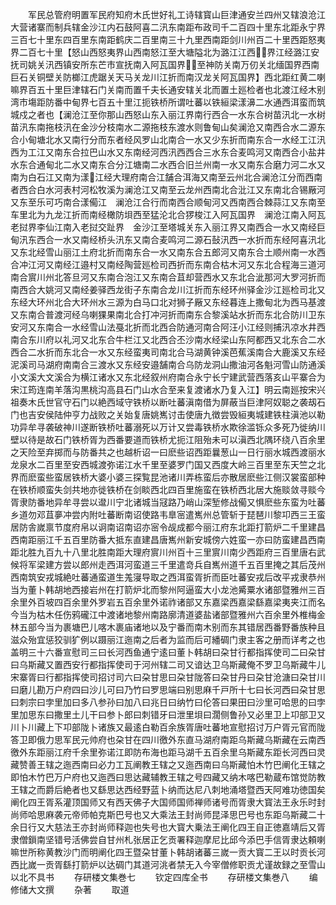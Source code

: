 <!-- { "loadSidebar": true } -->
　　军民总管府明置军民府知府木氏世好礼工诗辖寳山巨津通安兰四州又辖浪沧江大营诸寨而制兵辖金沙江内石鼓阿喜二汛东南距布政司千二百四十里东北距永宁界三百七十里东四百里东南距鹤庆二百里南三十九里西南距剑川州百二十里西距怒夷界二百七十里【怒山西怒夷界山西南怒江至大塘隘北为潞江江西界江经潞江安抚司姚关汛西镇安所东芒市宣抚南入阿瓦国界至神防关南万仞关北缅国界西南巨石关铜壁关防榔江虎踞关天马关龙川江折而南汉龙关阿瓦国界】西北距红黄二喇嘛界百五十里巨津辖石门关南而置千夫长通安辖关北而置土廵检者也北渡江经木别湾市塲距防番中甸界七百五十里江扼铁桥所谓吐蕃以铁絙梁漾濞二水通西洱蛮而筑城戍之者也【澜沧江至你那山西怒山东入丽江界南行西合一水东合树苗汛北一水树苗汛东南拖枝汛在金沙分枝南水二源拖枝东渡水则鲁甸山矣澜沧又南西合水二源东合小甸塘北水又南行分而东者经风罗山北南合一水又少东折而南东合一水经工江汛西为工江又南东合拉巴山水又东南经河西汛西西合三水东合麦鸣河又南西合小盐井水东合通甸北二水又南东合分江塘南二水西合旧兰州南一水又南东合磨力河二水又南为白石江又南为漾江经大理府南合江舗合洱海又南至云州北合澜沧江分而西南者西合白水河表村河松牧溪为澜沧江又南至云龙州西南北合沘江又东南北合锡厰河又东至乐可巧南合漾僃江　澜沧江合行而南西合顺甸河又西南西合棘蒜江又东南至车里北为九龙江折而南经橄防垻西至猛沦北合猡梭江入阿瓦国界　澜沧江南入阿瓦老挝界李仙江南入老挝交趾界　金沙江至塔城关东入丽江界又南西合一水又南经巨甸汛东西合一水又南经桥头汛东又南合麦鸣河二源石鼔汛西一水折而东经阿喜汛北又东北经雪山丽江土府北折而南东合一水又南东合五郎河又南东合土顺州南一水西合冲江河又南经江邉村又南经陶营廵检司西折而东南合枯木河又东北合程海三道河南合賔川州北答旦河又东南合泡江又东南合苴却营西水又东北合泚那河大罗河折而南西合大姚河又南经姜驿西龙街子东南合龙川江折而东经环州驿金沙江廵检司北又东经大环州北合大环州水三源为白马口北对狮子厰又东经暮连上撒甸北为西马基渡又东南合普渡河经乌喇猓果南北合打冲河折而南东合黎溪站水折而东北合防川卫东安河又东南合一水经雪山法戞北折而北西合防通河南合阿汪小江经则捕汛凉水井西南合东川府以礼河又北东合牛栏江又北西合丕沙南水经梁山东阿都西又北东合二水西合二水折而东北合一水又东经蛮夷司南北合马湖黄钟溪芭蕉溪南合大鹿溪又东经泥溪司马湖府南南合三渡水又东经安邉舗南合乌防龙洞山撒油河各魁河雪山防通溪小文溪大文溪合为横江诸水又东北经叙州府南合永宁长宁建武营西落亥山平寨合为宋江筠连南羊落沟黒桃沟高县石门山水合至来复渡诸水乃复入江】明云南廵按宋兴祖奏木氏世官守石门以絶西域守铁桥以断吐蕃滇南借为屏蔽当巨津阿奴聪之袭刼石门也吉安侯陆仲亨力战败之关始复唐姚嶲讨击使唐九徴尝毁絙夷城建铁柱滇池以勒功异牟寻袭破神川遂断铁桥吐蕃溺死以万计又尝毒铁桥水欺徐滥铄众多死乃徙纳川壁以待是故石门铁桥胥为西番要道而铁桥尤扼江阻殆未可以滇西北隅环绕八百余里之天险至弃掷而与防番共之也越析诏一曰麽些诏西距曩葱山一日行丽水城西渡丽水龙泉水二百里至安西城渡弥诺江水千里至婆罗门国又西度大岭三百里至东天竺之北界而麽蛮些蛮居铁桥大婆小婆三探覧昆池诸川弄栋蛮后亦散居麽些江侧汉裳蛮部种在铁桥顺蛮失剑共地亦徙铁桥在剑睒西北四百里施蛮在铁桥西北居大施赕敛寻赕今胥隶防番地异牟寻尝以邆川宁北诸城当冦路乃峭山深堑修战僃又惧麽些东蛮为吐蕃乡道勿邓苴夣冲尝内附吐蕃断南诏使路韦臯宻遣嶲州总管斩于琵琶川黎卭西三王蛮居防舎嵗禀节度府帛以诇南诏南诏亦宻令觇成都今丽江府东北距打箭炉二千里建昌西南距丽江千五百里防番大抵东直建昌唐嶲州新安城傍六姓蛮一亦曰防蛮建昌西南距北胜九百九十八里北胜南距大理府賔川州百十三里賔川南少西距府三百里唐右武候将军梁建方尝以郎州走西洱河蛮道三千里遣竒兵自嶲州道千五百里掩之其后茂州西南筑安戎城絶吐蕃通蛮道生羗寖导取之西洱蛮胥折而臣吐蕃安戎后改平戎隶恭州当为董卜韩胡地西接岩州在打箭炉北而黎州阿逼蛮大小龙池觱粟水诸部暨雅州三百余里外百坡四百余里外罗岩五百余里外诺祚诸部又东嘉梁西嘉梁繇嘉梁夷夹江而名今当为枯木任伤鸦礲江中渡诸地黎州南路廓清道婆盐诸部暨雅州六百余里外椎梅金林五部今当为裹塘巴儿喀木裹庙诸地以及宁番而南木别而东其错居西番野番族种且滋众殆宜惩狡驯犷例以蹑丽江迤南之后者为监而后可繙碉门隶主客之册而详考之也盖明三十六番宣慰司三曰长河西鱼通宁逺曰董卜韩胡曰朶甘行都指挥使司二曰朶甘曰乌斯藏又置西安行都指挥使司于河州辖二司又谙达卫乌斯藏俺不罗卫乌斯藏牛儿宋寨胥曰行都指挥使司招讨司六曰朶甘思曰朶甘陇答曰朶甘丹曰朶甘沧溏曰朶甘川曰磨儿勘万户府四曰沙儿可曰乃竹曰罗思端曰别思麻千戸所十七曰长河西曰朶甘思曰刺宗曰孛里加曰多八参孙曰加八曰兆日曰纳竹曰伦答曰果田曰沙里可哈思的曰孛里加思东曰撒里土儿干曰参卜郎曰刺错牙曰泄里垻曰濶侧鲁孙又必里卫上卭部卫又川卜川藏上下卭部陇卜诸族又最逺白勒百余族胥唐吐蕃地宣慰招讨万户胥元官而陇答卫即俄力思军民元帅府也朶甘在四川徼外东直马湖府南距乌斯藏乌斯藏在云南西徼外东距丽江府千余里弥诺江即防布海也距马湖千五百余里乌斯藏东距长河西曰灵藏赞善王辖之迤西南曰必力工瓦阐教王辖之又迤西南曰乌斯藏怕木竹巴阐化王辖之即怕木竹巴万户府也又迤西曰思达藏辅教王辖之号四藏又纳木喀巴勒蔵布馆觉防教王辖之而爵后絶者也又繇思达西经野蓝卜纳而达尼八刺地涌塔暨西天阿难功徳国矣阐化四王胥系灌顶国师又有西天佛子大国师国师禅师诸号而胥隶大寳法王永乐时封尚师哈思麻袭元帝师帕克斯巴号也又大乘法王封尚师昆泽思巴号也东距乌斯藏二十余日行又大慈法王亦封尚师释迦也失号也大寳大乗法王阐化四王自正徳嘉靖后又胥隶僧鎻南坚错号活佛尝自甘州札张居正乞贡署释迦摩尼比邱今添巴手信胥隶达頼喇嘛世所称黄教沙门而明阐化四王暨朶甘董卜韩胡诸蕃三嵗一贡大寳二王以时贡长河西比嵗一贡胥繇打箭炉以达碉门其道河洮者禁无入今宰僧修职贡尤谨故録之至雪山以北不具书
　　存研楼文集巻七
　　钦定四库全书
　　存研楼文集巻八
　　编修储大文撰
　　杂著
　　取道
